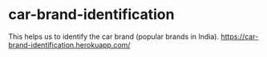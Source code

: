 # car-brand-identification
This helps us to identify the car brand (popular brands in India).
https://car-brand-identification.herokuapp.com/
